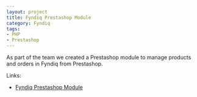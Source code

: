 ```yaml
---
layout: project
title: Fyndiq Prestashop Module
category: Fyndiq
tags:
- PHP
- Prestashop
---
```


As part of the team we created a Prestashop module to manage products and orders in Fyndiq from Prestashop.

Links:

- [Fyndiq Prestashop Module](http://developers.fyndiq.com/fyndiq-prestashop-module/)
